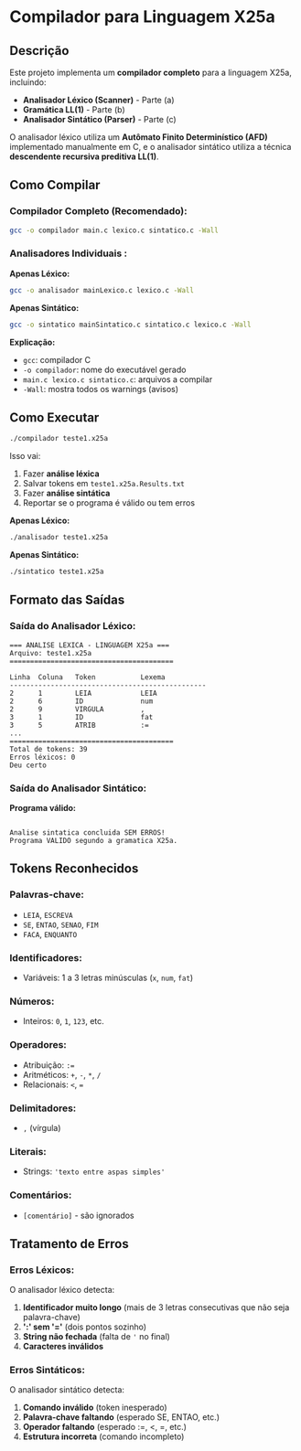 # Compilador para Linguagem X25a

## Descrição

Este projeto implementa um **compilador completo** para a linguagem X25a, incluindo:
- **Analisador Léxico (Scanner)** - Parte (a)
- **Gramática LL(1)** - Parte (b)
- **Analisador Sintático (Parser)** - Parte (c)

O analisador léxico utiliza um **Autômato Finito Determinístico (AFD)** implementado manualmente em C, e o analisador sintático utiliza a técnica **descendente recursiva preditiva LL(1)**.

## Como Compilar

### Compilador Completo (Recomendado):

```bash
gcc -o compilador main.c lexico.c sintatico.c -Wall
```


### Analisadores Individuais :

**Apenas Léxico:**
```bash
gcc -o analisador mainLexico.c lexico.c -Wall
```

**Apenas Sintático:**
```bash
gcc -o sintatico mainSintatico.c sintatico.c lexico.c -Wall
```

**Explicação:**
- `gcc`: compilador C
- `-o compilador`: nome do executável gerado
- `main.c lexico.c sintatico.c`: arquivos a compilar
- `-Wall`: mostra todos os warnings (avisos)

## Como Executar

```bash
./compilador teste1.x25a
```

Isso vai:
1. Fazer **análise léxica**
2. Salvar tokens em `teste1.x25a.Results.txt`
3. Fazer **análise sintática** 
4. Reportar se o programa é válido ou tem erros


**Apenas Léxico:**
```bash
./analisador teste1.x25a
```

**Apenas Sintático:**
```bash
./sintatico teste1.x25a
```

## Formato das Saídas

### Saída do Analisador Léxico:

```
=== ANALISE LEXICA - LINGUAGEM X25a ===
Arquivo: teste1.x25a
========================================

Linha  Coluna   Token           Lexema
------------------------------------------------
2      1        LEIA            LEIA
2      6        ID              num
2      9        VIRGULA         ,
3      1        ID              fat
3      5        ATRIB           :=
...
========================================
Total de tokens: 39
Erros léxicos: 0
Deu certo
```

### Saída do Analisador Sintático:

**Programa válido:**
```

Analise sintatica concluida SEM ERROS!
Programa VALIDO segundo a gramatica X25a.

```


## Tokens Reconhecidos

### Palavras-chave:
- `LEIA`, `ESCREVA`
- `SE`, `ENTAO`, `SENAO`, `FIM`
- `FACA`, `ENQUANTO`

### Identificadores:
- Variáveis: 1 a 3 letras minúsculas (`x`, `num`, `fat`)

### Números:
- Inteiros: `0`, `1`, `123`, etc.

### Operadores:
- Atribuição: `:=`
- Aritméticos: `+`, `-`, `*`, `/`
- Relacionais: `<`, `=`

### Delimitadores:
- `,` (vírgula)

### Literais:
- Strings: `'texto entre aspas simples'`

### Comentários:
- `[comentário]` - são ignorados


##  Tratamento de Erros

### Erros Léxicos:

O analisador léxico detecta:
1. **Identificador muito longo** (mais de 3 letras consecutivas que não seja palavra-chave)
2. **':' sem '='** (dois pontos sozinho)
3. **String não fechada** (falta de `'` no final)
4. **Caracteres inválidos**


### Erros Sintáticos:

O analisador sintático detecta:
1. **Comando inválido** (token inesperado)
2. **Palavra-chave faltando** (esperado SE, ENTAO, etc.)
3. **Operador faltando** (esperado :=, <, =, etc.)
4. **Estrutura incorreta** (comando incompleto)

